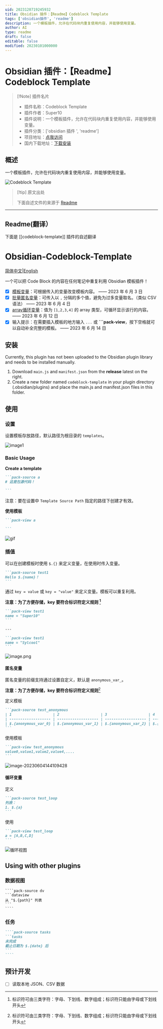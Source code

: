 ```yaml
---
uid: 2023120719245932
title: Obsidian 插件：【Readme】Codeblock Template
tags: ['obsidian插件', 'readme']
description: 一个模板插件，允许在代码块内重复使用内容，并能够使用变量。
author: AI
type: readme
draft: false
editable: false
modified: 20230101000000
---
```


# Obsidian 插件：【Readme】Codeblock Template

> [!Note] 插件名片
> - 插件名称：Codeblock Template
> - 插件作者：Super10
> - 插件说明：一个模板插件，允许在代码块内重复使用内容，并能够使用变量。
> - 插件分类：['obsidian 插件 ', 'readme']
> - 项目地址：[点我访问](https://github.com/sylcool/obsidian-codeblock-template)
> - 国内下载地址：[下载安装](https://pkmer.cn/products/plugin/pluginMarket/?codeblock-template)

## 概述

一个模板插件，允许在代码块内重复使用内容，并能够使用变量。

![Codeblock Template](https://cdn.pkmer.cn/covers/codeblock-template.png!pkmer)

> [!tip] 原文出处
>
>下面自述文件的来源于 [Readme](https://ghproxy.net/https://raw.githubusercontent.com/sylcool/obsidian-codeblock-template/master/README.md)
>

---

## Readme(翻译）

下面是 [[codeblock-template]] 插件的自述翻译

# Obsidian-Codeblock-Template

[简体中文](./README.md)|[English](./README_EN.md)

一个可以把 Code Block 的内容在任何笔记中重复利用 Obsidian 模板插件！

- [x] [模板变量](#插值)：可根据传入的变量改变模板内容。 —— 2023 年 6 月 3 日
- [x] [批量匿名变量](#匿名变量)：可传入以 `,` 分隔的多个值，避免为过多变量取名。（类似 CSV 语法） —— 2023 年 6 月 4 日
- [x] [array循环变量](#循环变量)：值为 `[1,2,3,4]` 的 array 类型，可循环显示该行的内容。 —— 2023 年 6 月 12 日
- [x] 输入提示：在需要插入模板的地方输入 `...` 或 **\`\`\`pack-view**，按下空格就可以自动补全完整的模板。 —— 2023 年 6 月 14 日

## 安装

Currently, this plugin has not been uploaded to the Obsidian plugin library and needs to be installed manually.

1. Download `main.js` and `manifest.json` from the **release** latest on the right.
2. Create a new folder named `codeblock-template` in your plugin directory (.obsidian/plugins) and place the main.js and manifest.json files in this folder.

## 使用

### 设置

设置模板存放路径，默认路径为根目录的 `templates`。

![image1](https://cdn.pkmer.cn/covers/codeblock-template_2_0.png!pkmer)

### Basic Usage

**Create a template**

````markdown
```pack-source a
# 这是包源代码！

```
````

注意：要在设置中 `Template Source Path` 指定的路径下创建才有效。

**使用模板**

````markdown
```pack-view a

```
````

![gif](https://cdn.pkmer.cn/covers/codeblock-template_2_1.gif)

### 插值

可以在创建模板时使用 `$.{}` 来定义变量，在使用时传入变量。

````markdown
```pack-source test1
Hello $.{name}！
```
````

通过 `key = value` 或 `key = "value"` 来定义变量。模板可以重复利用。

**注意：为了方便存储，key 要符合标识符定义规则 [^1]**

````markdown
```pack-view test1
name = "Super10"
```

---

```pack-view test1
name = "Sylcool"
```
````

![image.png](https://cdn.pkmer.cn/covers/codeblock-template_2_2.png!pkmer)

#### 匿名变量

匿名变量的前缀支持通过设置自定义，默认是 `anonymous_var_`。

**注意：为了方便存储，key 要符合标识符定义规则**[^1]

定义模板

````markdown
```pack-source test_anonymous
| 1                   | 2                   | 3                   | 4                   | 5                   |
| ------------------- | ------------------- | ------------------- | ------------------- | ------------------- |
| $.{anonymous_var_0} | $.{anonymous_var_1} | $.{anonymous_var_2} | $.{anonymous_var_3} | $.{anonymous_var_4} |
```
````

使用模板

````markdown
```pack-view test_anonymous
value0,value1,value2,value4,....
```
````

![image-20230604144109428](https://cdn.pkmer.cn/covers/codeblock-template_2_3.png!pkmer)

#### 循环变量

定义

````markdown
```pack-source test_loop
列表：
1. $.{a}
```
````

使用

````markdown
```pack-view test_loop
a = [A,B,C,D]
```
````

![循环视图](https://cdn.pkmer.cn/covers/codeblock-template_2_4.png!pkmer)

## Using with other plugins

### 数据视图

`````
````pack-source dv
```dataview
从 "$.{path}" 列表
```
````
`````

### 任务

`````markdown
````pack-source tasks
```tasks
未完成
截止日期为 $.{date} 后
```
````
`````

## 预计开发

- [ ] 读取本地 JSON、CSV 数据

[^1]: 标识符可由三类字符：字母、下划线、数字组成；标识符只能由字母或下划线开头
